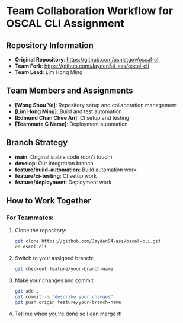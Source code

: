 # Team Collaboration Workflow for OSCAL CLI Assignment

## Repository Information
- **Original Repository**: https://github.com/usnistgov/oscal-cli
- **Team Fork**: https://github.com/Jayden54-ass/oscal-cli
- **Team Lead**: Lim Hong Ming

## Team Members and Assignments
- **[Wong Shou Ye]**: Repository setup and collaboration management
- **[Lim Hong Ming]**: Build and test automation  
- **[Edmund Chan Chee An]**: CI setup and testing
- **[Teammate C Name]**: Deployment automation

## Branch Strategy
- **main**: Original stable code (don't touch)
- **develop**: Our integration branch
- **feature/build-automation**: Build automation work
- **feature/ci-testing**: CI setup work  
- **feature/deployment**: Deployment work

## How to Work Together

### For Teammates:
1. Clone the repository:
   ```bash
   git clone https://github.com/Jayden54-ass/oscal-cli.git
   cd oscal-cli

2. Switch to your assigned branch:
   ```bash
   git checkout feature/your-branch-name

3. Make your changes and commit
   ```bash
   git add .
   git commit -m "describe your changes"
   git push origin feature/your-branch-name

4. Tell me when you're done so I can merge it!

